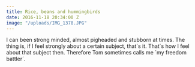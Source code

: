 ```yaml
---
title: Rice, beans and hummingbirds
date: 2016-11-18 20:34:00 Z
image: "/uploads/IMG_1378.JPG"
---
```


I can been strong minded, almost pigheaded and stubborn at times. The thing is, if I feel strongly about a certain subject, that´s it. That´s how I feel about that subject then. Therefore Tom sometimes calls me ´my freedom battler´. 